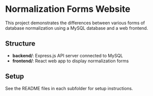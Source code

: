 # Normalization Forms Website

This project demonstrates the differences between various forms of database normalization using a MySQL database and a web frontend.

## Structure
- **backend/**: Express.js API server connected to MySQL
- **frontend/**: React web app to display normalization forms

## Setup
See the README files in each subfolder for setup instructions. 